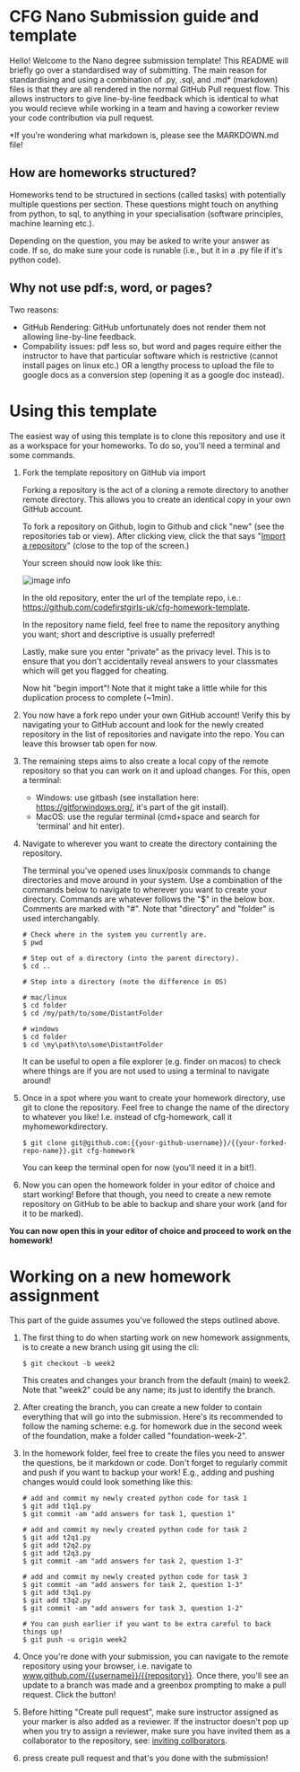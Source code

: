 # CFG Nano Submission guide and template

Hello! Welcome to the Nano degree submission template! This README will briefly go over a standardised way of submitting. The main reason for standardising and using a combination of .py, .sql, and .md* (markdown) files is that they are all rendered in the normal GitHub Pull request flow. This allows instructors to give line-by-line feedback which is identical to what you would recieve while working in a team and having a coworker review your code contribution via pull request.

*If you're wondering what markdown is, please see the MARKDOWN.md file!

## How are homeworks structured?
Homeworks tend to be structured in sections (called tasks) with potentially multiple questions per section. These questions might touch on anything from python, to sql, to anything in your specialisation (software principles, machine learning etc.).

Depending on the question, you may be asked to write your answer as code. If so, do make sure your code is runable (i.e., but it in a .py file if it's python code).
## Why not use pdf:s, word, or pages?
Two reasons:
- GitHub Rendering: GitHub unfortunately does not render them not allowing line-by-line feedback.
- Compability issues: pdf less so, but word and pages require either the instructor to have that particular software which is restrictive (cannot install pages on linux etc.) OR a lengthy process to upload the file to google docs as a conversion step (opening it as a google doc instead).

# Using this template

The easiest way of using this template is to clone this repository and use it as a workspace for your homeworks. To do so, you'll need a terminal and some commands.

1. Fork the template repository on GitHub via import

    Forking a repository is the act of a cloning a remote directory to another remote directory. This allows you to create an identical copy in your own GitHub account.

    To fork a repository on Github, login to Github and click "new" (see the repositories tab or view). After clicking view, click the that says "<a href="#">Import a repository</a>" (close to the top of the screen.)

    Your screen should now look like this:
    
    ![image info](./images/fork-screen.png)

    In the old repository, enter the url of the template repo, i.e.: https://github.com/codefirstgirls-uk/cfg-homework-template. 
    
    In the repository name field, feel free to name the repository anything you want; short and descriptive is usually preferred!

    Lastly, make sure you enter "private" as the privacy level. This is to ensure that you don't accidentally reveal answers to your classmates which will get you flagged for cheating.

    Now hit "begin import"! Note that it might take a little while for this duplication process to complete (~1min).

2. You now have a fork repo under your own GitHub account! Verify this by navigating your to GitHub account and look for the newly created repository in the list of repositories and navigate into the repo. You can leave this browser tab open for now.

3. The remaining steps aims to also create a local copy of the remote repository so that you can work on it and upload changes. For this, open a terminal:
    - Windows: use gitbash (see installation here: https://gitforwindows.org/, it's part of the git install).
    - MacOS: use the regular terminal (cmd+space and search for 'terminal' and hit enter).

4. Navigate to wherever you want to create the directory containing the repository.

    The terminal you've opened uses linux/posix commands to change directories and move around in your system. Use a combination of the commands below to navigate to wherever you want to create your directory. Commands are whatever follows the "$" in the below box. Comments are marked with "#". Note that "directory" and "folder" is used interchangably.

    ```
    # Check where in the system you currently are.
    $ pwd

    # Step out of a directory (into the parent directory).
    $ cd ..

    # Step into a directory (note the difference in OS)

    # mac/linux
    $ cd folder
    $ cd /my/path/to/some/DistantFolder

    # windows
    $ cd folder
    $ cd \my\path\to\some\DistantFolder
    ```

    It can be useful to open a file explorer (e.g. finder on macos) to check where things are if you are not used to using a terminal to navigate around!

5. Once in a spot where you want to create your homework directory, use git to clone the repository. Feel free to change the name of the directory to whatever you like! I.e. instead of cfg-homework, call it myhomeworkdirectory.

    ```
    $ git clone git@github.com:{{your-github-username}}/{{your-forked-repo-name}}.git cfg-homework
    ```

    You can keep the terminal open for now (you'll need it in a bit!).

6. Now you can open the homework folder in your editor of choice and start working! Before that though, you need to create a new remote repository on GitHub to be able to backup and share your work (and for it to be marked).

**You can now open this in your editor of choice and proceed to work on the homework!**

# Working on a new homework assignment

This part of the guide assumes you've followed the steps outlined above.

1. The first thing to do when starting work on new homework assignments, is to create a new branch using git using the cli:

    ```
    $ git checkout -b week2
    ```
    This creates and changes your branch from the default (main) to week2. Note that "week2" could be any name; its just to identify the branch.

2. After creating the branch, you can create a new folder to contain everything that will go into the submission. Here's its recommended to follow the naming scheme: e.g. for homework due in the second week of the foundation, make a folder called "foundation-week-2".

3. In the homework folder, feel free to create the files you need to answer the questions, be it markdown or code. Don't forget to regularly commit and push if you want to backup your work! E.g., adding and pushing changes would could look something like this:
    ```
    # add and commit my newly created python code for task 1
    $ git add t1q1.py
    $ git commit -am "add answers for task 1, question 1"
    
    # add and commit my newly created python code for task 2
    $ git add t2q1.py
    $ git add t2q2.py
    $ git add t2q3.py
    $ git commit -am "add answers for task 2, question 1-3"

    # add and commit my newly created python code for task 3
    $ git commit -am "add answers for task 2, question 1-3"
    $ git add t3q1.py
    $ git add t3q2.py
    $ git commit -am "add answers for task 3, question 1-2"

    # You can push earlier if you want to be extra careful to back things up!
    $ git push -u origin week2
    ```

4. Once you're done with your submission, you can navigate to the remote repository using your browser, i.e. navigate to www.github.com/{{username}}/{{repository}}. Once there, you'll see an update to a branch was made and a greenbox prompting to make a pull request. Click the button!

5. Before hitting "Create pull request", make sure instructor assigned as your marker is also added as a reviewer. If the instructor doesn't pop up when you try to assign a reviewer, make sure you have invited them as a collaborator to the repository, see: [inviting collborators](https://docs.github.com/en/account-and-profile/setting-up-and-managing-your-github-user-account/managing-access-to-your-personal-repositories/inviting-collaborators-to-a-personal-repository).

6. press create pull request and that's you done with the submission!
